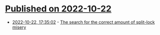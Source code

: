 # [Published on 2022-10-22](index.md)

* [2022-10-22, 17:35:02](https://lobste.rs/s/x9ooy4/search_for_correct_amount_split_lock) - [The search for the correct amount of split-lock misery](https://lwn.net/SubscriberLink/911219/28c0938206dbdae9/)
